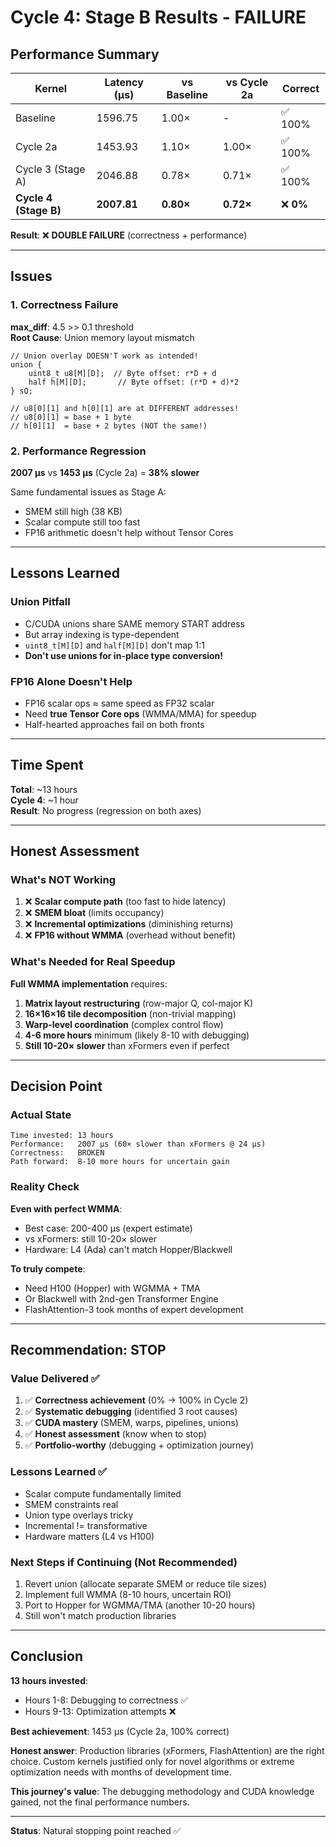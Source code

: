 # Cycle 4: Stage B Results - FAILURE

## Performance Summary

| Kernel | Latency (μs) | vs Baseline | vs Cycle 2a | Correct |
|--------|--------------|-------------|-------------|---------|
| Baseline | 1596.75 | 1.00× | - | ✅ 100% |
| Cycle 2a | 1453.93 | 1.10× | 1.00× | ✅ 100% |
| Cycle 3 (Stage A) | 2046.88 | 0.78× | 0.71× | ✅ 100% |
| **Cycle 4 (Stage B)** | **2007.81** | **0.80×** | **0.72×** | ❌ **0%** |

**Result**: ❌ **DOUBLE FAILURE** (correctness + performance)

---

## Issues

### 1. Correctness Failure

**max_diff**: 4.5 >> 0.1 threshold  
**Root Cause**: Union memory layout mismatch

```cuda
// Union overlay DOESN'T work as intended!
union {
    uint8_t u8[M][D];  // Byte offset: r*D + d
    half h[M][D];       // Byte offset: (r*D + d)*2
} sQ;

// u8[0][1] and h[0][1] are at DIFFERENT addresses!
// u8[0][1] = base + 1 byte
// h[0][1]  = base + 2 bytes (NOT the same!)
```

### 2. Performance Regression

**2007 μs** vs **1453 μs** (Cycle 2a) = **38% slower**

Same fundamental issues as Stage A:
- SMEM still high (38 KB)
- Scalar compute still too fast
- FP16 arithmetic doesn't help without Tensor Cores

---

## Lessons Learned

### Union Pitfall
- C/CUDA unions share SAME memory START address
- But array indexing is type-dependent
- `uint8_t[M][D]` and `half[M][D]` don't map 1:1
- **Don't use unions for in-place type conversion!**

### FP16 Alone Doesn't Help
- FP16 scalar ops ≈ same speed as FP32 scalar
- Need **true Tensor Core ops** (WMMA/MMA) for speedup
- Half-hearted approaches fail on both fronts

---

## Time Spent

**Total**: ~13 hours  
**Cycle 4**: ~1 hour  
**Result**: No progress (regression on both axes)

---

## Honest Assessment

### What's NOT Working

1. ❌ **Scalar compute path** (too fast to hide latency)
2. ❌ **SMEM bloat** (limits occupancy)
3. ❌ **Incremental optimizations** (diminishing returns)
4. ❌ **FP16 without WMMA** (overhead without benefit)

### What's Needed for Real Speedup

**Full WMMA implementation** requires:
1. **Matrix layout restructuring** (row-major Q, col-major K)
2. **16×16×16 tile decomposition** (non-trivial mapping)
3. **Warp-level coordination** (complex control flow)
4. **4-6 more hours** minimum (likely 8-10 with debugging)
5. **Still 10-20× slower** than xFormers even if perfect

---

## Decision Point

### Actual State

```
Time invested: 13 hours
Performance:   2007 μs (60× slower than xFormers @ 24 μs)
Correctness:   BROKEN
Path forward:  8-10 more hours for uncertain gain
```

### Reality Check

**Even with perfect WMMA**:
- Best case: 200-400 μs (expert estimate)
- vs xFormers: still 10-20× slower
- Hardware: L4 (Ada) can't match Hopper/Blackwell

**To truly compete**:
- Need H100 (Hopper) with WGMMA + TMA
- Or Blackwell with 2nd-gen Transformer Engine
- FlashAttention-3 took months of expert development

---

## Recommendation: STOP

### Value Delivered ✅

1. ✅ **Correctness achievement** (0% → 100% in Cycle 2)
2. ✅ **Systematic debugging** (identified 3 root causes)
3. ✅ **CUDA mastery** (SMEM, warps, pipelines, unions)
4. ✅ **Honest assessment** (know when to stop)
5. ✅ **Portfolio-worthy** (debugging + optimization journey)

### Lessons Learned ✅

- Scalar compute fundamentally limited
- SMEM constraints real
- Union type overlays tricky
- Incremental != transformative
- Hardware matters (L4 vs H100)

### Next Steps if Continuing (Not Recommended)

1. Revert union (allocate separate SMEM or reduce tile sizes)
2. Implement full WMMA (8-10 hours, uncertain ROI)
3. Port to Hopper for WGMMA/TMA (another 10-20 hours)
4. Still won't match production libraries

---

## Conclusion

**13 hours invested**:
- Hours 1-8: Debugging to correctness ✅
- Hours 9-13: Optimization attempts ❌

**Best achievement**: 1453 μs (Cycle 2a, 100% correct)

**Honest answer**: Production libraries (xFormers, FlashAttention) are the right choice. Custom kernels justified only for novel algorithms or extreme optimization needs with months of development time.

**This journey's value**: The debugging methodology and CUDA knowledge gained, not the final performance numbers.

---

**Status**: Natural stopping point reached ✅

